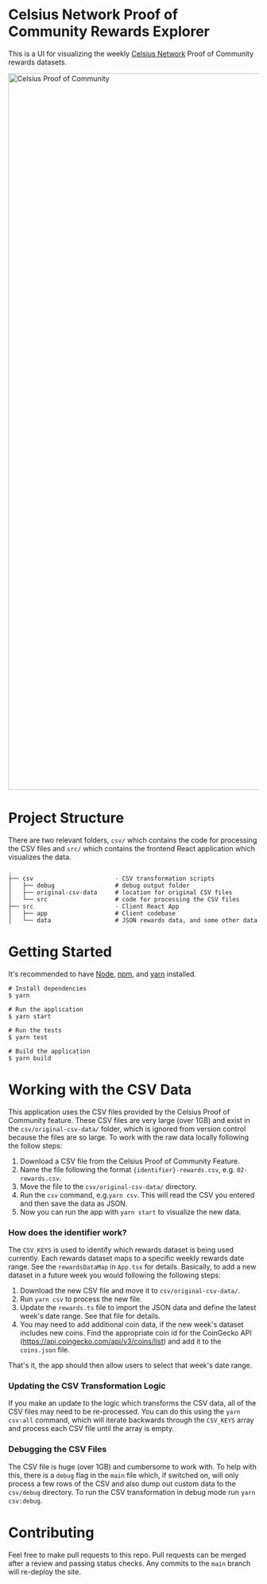 # Celsius Network Proof of Community Rewards Explorer

This is a UI for visualizing the weekly [Celsius Network](https://celsius.network/) Proof of Community rewards datasets.

<img width="1440" alt="Celsius Proof of Community" src="https://user-images.githubusercontent.com/18126719/124401978-a1232a00-dd5f-11eb-91e2-4143dd394f83.png">

# Project Structure

There are two relevant folders, `csv/` which contains the code for processing the CSV files and `src/` which contains the frontend React application which visualizes the data.

```
.
├── csv                       - CSV transformation scripts
│   ├── debug                 # debug output folder
│   ├── original-csv-data     # location for original CSV files
│   └── src                   # code for processing the CSV files
├── src                       - Client React App
│   ├── app                   # Client codebase
│   └── data                  # JSON rewards data, and some other data
```

# Getting Started

It's recommended to have [Node](https://nodejs.org/en/), [npm](https://www.npmjs.com/), and [yarn](https://yarnpkg.com/lang/en/docs/) installed.

```
# Install dependencies
$ yarn

# Run the application
$ yarn start

# Run the tests
$ yarn test

# Build the application
$ yarn build
```

# Working with the CSV Data

This application uses the CSV files provided by the Celsius Proof of Community feature. These CSV files are very large (over 1GB) and exist in the `csv/original-csv-data/` folder, which is ignored from version control because the files are so large. To work with the raw data locally following the follow steps:

1. Download a CSV file from the Celsius Proof of Community Feature.
2. Name the file following the format `{identifier}-rewards.csv`, e.g. `02-rewards.csv`.
3. Move the file to the `csv/original-csv-data/` directory.
4. Run the `csv` command, e.g.`yarn csv`. This will read the CSV you entered and then save the data as JSON.
5. Now you can run the app with `yarn start` to visualize the new data.

### How does the identifier work?

The `CSV_KEYS` is used to identify which rewards dataset is being used currently. Each rewards dataset maps to a specific weekly rewards date range. See the `rewardsDataMap` in `App.tsx` for details. Basically, to add a new dataset in a future week you would following the following steps:

1. Download the new CSV file and move it to `csv/original-csv-data/`.
2. Run `yarn csv` to process the new file.
3. Update the `rewards.ts` file to import the JSON data and define the latest week's date range. See that file for details.
4. You may need to add additional coin data, if the new week's dataset includes new coins. Find the appropriate coin id for the CoinGecko API (https://api.coingecko.com/api/v3/coins/list) and add it to the `coins.json` file.

That's it, the app should then allow users to select that week's date range.

### Updating the CSV Transformation Logic

If you make an update to the logic which transforms the CSV data, all of the CSV files may need to be re-processed. You can do this using the `yarn csv:all` command, which will iterate backwards through the `CSV_KEYS` array and process each CSV file until the array is empty.

### Debugging the CSV Files

The CSV file is huge (over 1GB) and cumbersome to work with. To help with this, there is a `debug` flag in the `main` file which, if switched on, will only process a few rows of the CSV and also dump out custom data to the `csv/debug` directory. To run the CSV transformation in debug mode run `yarn csv:debug`.

# Contributing

Feel free to make pull requests to this repo. Pull requests can be merged after a review and passing status checks. Any commits to the `main` branch will re-deploy the site.
